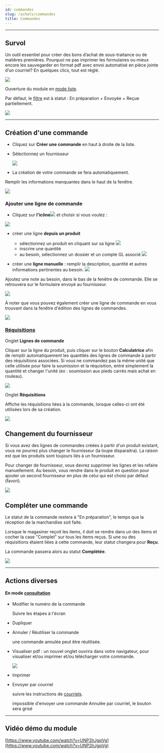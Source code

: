 ```yaml
---
id: commandes
slug: /achats/commandes
title: Commandes
---
```


---

## Survol

Un outil essentiel pour créer des bons d’achat de sous-traitance ou de matières premières. Pourquoi ne pas imprimer les formulaires ou mieux encore les sauvegarder en format pdf avec envoi automatisé en pièce jointe d’un courriel? En quelques clics, tout est réglé.

![](../../static/img/Commandes_01.png)

Ouverture du module en [mode liste](../03-Fonctionnalités%20générales/02-navigation.md#mode-liste).

Par défaut, le [filtre](../03-Fonctionnalités%20générales/02-navigation.md#filtres-et-tris) est à statut : En préparation + Envoyée + Reçue partiellement.

![](../../static/img/Commandes_02.png)

---

## Création d'une commande

- Cliquez sur **Créer une commande** en haut à droite de la liste.

- Sélectionnez un fournisseur

  ![](../../static/img/Commandes_03.png)

- La création de votre commande se fera automatiquement.

Remplir les informations manquantes dans le haut de la fenêtre.

![](../../static/img/Commandes_04.png)

### Ajouter une ligne de commande

- Cliquez sur **l'icône**![](../../static/img/Contacts_2_iconeajout.png) et choisir si vous voulez :

![](../../static/img/Commandes_05.png)

- créer une ligne **depuis un produit**

  - sélectionnez un produit en cliquant sur sa ligne
    ![](../../static/img/Commandes_06.png)
  - inscrire une quantité
  - au besoin, sélectionnez un dossier et un compte GL associé
    ![](../../static/img/Commandes_07.png)

- créer une **ligne manuelle** : remplir la description, quantité et autres informations pertinentes au besoin.
  ![](../../static/img/Commandes_09.png)

Ajoutez une note au besoin, dans le bas de la fenêtre de commande. Elle se retrouvera sur le formulaire envoyé au fournisseur.

![](../../static/img/Commandes_10.png)

À noter que vous pouvez également créer une ligne de commande en vous trouvant dans la fenêtre d'édition des lignes de commandes.

![](../../static/img/Commandes_13.png)

### [Réquisitions](../06-Achats/02-requisitions.md)

Onglet **Lignes de commande**

Cliquer sur la ligne du produit, puis cliquer sur le bouton **Calculatrice** afin de remplir automatiquement les quantités des lignes de commande à partir des réquisitions associées. Si vous ne commandez pas la même unité que celle utilisée pour faire la soumission et la réquisition, entré simplement la quantité et changer l'unité (ex : soumission aux pieds carrés mais achat en rouleau).

![](../../static/img/Commandes_14.png)

Onglet **Réquisitions**

Affiche les réquisitions liées à la commande, lorsque celles-ci ont été utilisées lors de sa création.

![](../../static/img/Commandes_12.png)

## Changement du fournisseur

Si vous avez des lignes de commandes créées à partir d'un produit existant, vous ne pourrez plus changer le fournisseur (la loupe disparaitra). La raison est que les produits sont toujours liés à un fournisseur.

Pour changer de fournisseur, vous devrez supprimer les lignes et les refaire manuellement.
Au besoin, vous rendre dans le produit en question pour ajouter un second fournisseur en plus de celui qui est choisi par défaut (favori).

![](../../static/img/Produits_07.png)

## Compléter une commande

Le statut de la commande restera à "En préparation", le temps que la réception de la marchandise soit faite.

Lorsque le magasiner reçoit les items, il doit se rendre dans un des items et cocher la case "Complet" sur tous les items reçus. Si une ou des réquisitions étaient liées à cette commande, leur statut changera pour **Reçu**.

La commande passera alors au statut **Complétée**.

![](../../static/img/Commande_complet.gif)

---

###

## Actions diverses

#### En mode [consultation](../03-Fonctionnalités%20générales/02-navigation.md#mode-consultation)

- Modifier le numéro de la commande

  Suivre les étapes à l'écran

- Dupliquer
- Annuler / Réutiliser la commande

  une commande annulée peut être réutilisée.

- Visualiser pdf : un nouvel onglet ouvrira dans votre navigateur, pour visualiser et/ou imprimer et/ou télécharger votre commande.

  ![](../../static/img/Commandes_11.png)

- Imprimer
- Envoyer par courriel

  suivre les instructions de [courriels](../03-Fonctionnalités%20générales/01-courriels.md).

  impossible d'envoyer une commande Annulée par courriel, le bouton sera grisé

---

## Vidéo démo du module

[https://www.youtube.com/watch?v=UNP2lrJgqVg](https://www.youtube.com/watch?v=UNP2lrJgqVg)
